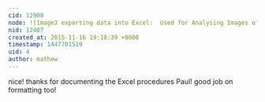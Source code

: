 ```yaml
---
cid: 12908
node: ![ImageJ exporting data into Excel:  Used for Analysing Images of particulate matter](../notes/pagyebo/11-13-2015/imagej-exporting-data-into-excel-used-for-analysing-images-of-particulate-matter)
nid: 12407
created_at: 2015-11-16 19:18:39 +0000
timestamp: 1447701519
uid: 4
author: mathew
---
```


nice! thanks for documenting the Excel procedures Paul! good job on formatting too!